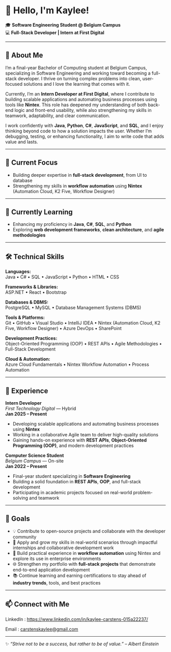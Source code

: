 # 👋 Hello, I'm Kaylee!

🎓 **Software Engineering Student @ Belgium Campus**  
💻 **Full-Stack Developer | Intern at First Digital**

---
## 🌟 About Me

I’m a final-year Bachelor of Computing student at Belgium Campus, specializing in Software Engineering and working toward becoming a full-stack developer. I thrive on turning complex problems into clean, user-focused solutions and I love the learning that comes with it.

Currently, I’m an **Intern Developer at First Digital**, where I contribute to building scalable applications and automating business processes using tools like **Nintex**. This role has deepened my understanding of both back-end logic and front-end usability, while also strengthening my skills in teamwork, adaptability, and clear communication.

I work confidently with **Java**, **Python**, **C#**, **JavaScript**, and **SQL**, and I enjoy thinking beyond code to how a solution impacts the user. Whether I’m debugging, testing, or enhancing functionality, I aim to write code that adds value and lasts.

---
## 🔭 Current Focus  

- Building deeper expertise in **full-stack development**, from UI to database  
- Strengthening my skills in **workflow automation** using **Nintex** (Automation Cloud, K2 Five, Workflow Designer)  

---
## 🌱 Currently Learning  

- Enhancing my proficiency in **Java**, **C#**, **SQL**, and **Python**  
- Exploring **web development frameworks**, **clean architecture**, and **agile methodologies**

---
## 🛠️ Technical Skills  

**Languages:**  
Java • C# • SQL • JavaScript • Python • HTML • CSS  

**Frameworks & Libraries:**  
ASP.NET • React • Bootstrap  

**Databases & DBMS:**  
PostgreSQL • MySQL • Database Management Systems (DBMS)  

**Tools & Platforms:**  
Git • GitHub • Visual Studio • IntelliJ IDEA • Nintex (Automation Cloud, K2 Five, Workflow Designer) • Azure DevOps • SharePoint  

**Development Practices:**  
Object-Oriented Programming (OOP) • REST APIs • Agile Methodologies • Full-Stack Development  

**Cloud & Automation:**  
Azure Cloud Fundamentals • Nintex Workflow Automation • Process Automation

---
## 💼 Experience  

**Intern Developer**  
*First Technology Digital* — Hybrid  
**Jan 2025 – Present**  
- Developing scalable applications and automating business processes using **Nintex**  
- Working in a collaborative Agile team to deliver high-quality solutions  
- Gaining hands-on experience with **REST APIs**, **Object-Oriented Programming (OOP)**, and modern development practices  

**Computer Science Student**  
*Belgium Campus* — On-site  
**Jan 2022 – Present**  
- Final-year student specializing in **Software Engineering**  
- Building a solid foundation in **REST APIs**, **OOP**, and full-stack development  
- Participating in academic projects focused on real-world problem-solving and teamwork

---
## 🎯 Goals

- 💡 Contribute to open-source projects and collaborate with the developer community  
- 🚀 Apply and grow my skills in real-world scenarios through impactful internships and collaborative development work  
- 🤖 Build practical experience in **workflow automation** using Nintex and explore its use in enterprise environments  
- 🌐 Strengthen my portfolio with **full-stack projects** that demonstrate end-to-end application development  
- 📚 Continue learning and earning certifications to stay ahead of **industry trends**, tools, and best practices
 
---
## 📫 Connect with Me

LinkedIn : https://www.linkedin.com/in/kaylee-carstens-015a22237/

Email : carstenskaylee@gmail.com

---
✨ *“Strive not to be a success, but rather to be of value.” – Albert Einstein*  





